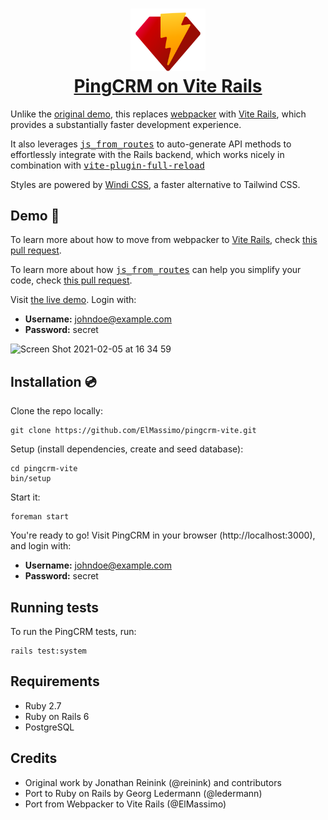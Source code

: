 <h1 align="center">
  <a href="https://vite-rails.netlify.app/">
    <img src="https://raw.githubusercontent.com/ElMassimo/vite_rails/main/docs/public/logo.svg" width="120px"/>
  </a>

  <br>

  <a href="https://vite-rails.netlify.app/">
    PingCRM on Vite Rails
  </a>
</h1>

[original demo]: https://github.com/ledermann/pingcrm
[vite rails]: https://github.com/ElMassimo/vite_rails
[js_from_routes]: https://github.com/ElMassimo/js_from_routes
[vite-plugin-full-reload]: https://github.com/ElMassimo/vite-plugin-full-reload
[webpacker]: https://github.com/rails/webpacker
[vite]: http://vitejs.dev/
[Windi CSS]: http://windicss.netlify.app/

Unlike the [original demo], this replaces [webpacker] with [Vite Rails],
which provides a substantially faster development experience.

It also leverages [<kbd>js_from_routes</kbd>][js_from_routes] to auto-generate API methods to effortlessly integrate with the Rails backend, which works nicely in combination with <kbd>[vite-plugin-full-reload]</kbd>

Styles are powered by [Windi CSS], a faster alternative to Tailwind CSS.

## Demo 🚀

To learn more about how to move from webpacker to [Vite Rails], check [this pull request](https://github.com/ElMassimo/pingcrm-vite/pull/1).

To learn more about how [<kbd>js_from_routes</kbd>][js_from_routes] can help you simplify your code, check [this pull request](https://github.com/ElMassimo/pingcrm-vite/pull/2).

Visit [the live demo](https://pingcrm-vite.herokuapp.com/). Login with:

- **Username:** johndoe@example.com
- **Password:** secret

<img width="1299" alt="Screen Shot 2021-02-05 at 16 34 59" src="https://user-images.githubusercontent.com/1158253/107080663-5ca35a80-67d0-11eb-90aa-4a2e1db539c5.png">

## Installation 💿

Clone the repo locally:

```
git clone https://github.com/ElMassimo/pingcrm-vite.git
```

Setup (install dependencies, create and seed database):

```
cd pingcrm-vite
bin/setup
```

Start it:

```
foreman start
```

You're ready to go! Visit PingCRM in your browser (http://localhost:3000), and login with:

- **Username:** johndoe@example.com
- **Password:** secret


## Running tests

To run the PingCRM tests, run:

```
rails test:system
```


## Requirements

- Ruby 2.7
- Ruby on Rails 6
- PostgreSQL


## Credits

* Original work by Jonathan Reinink (@reinink) and contributors
* Port to Ruby on Rails by Georg Ledermann (@ledermann)
* Port from Webpacker to Vite Rails (@ElMassimo)
